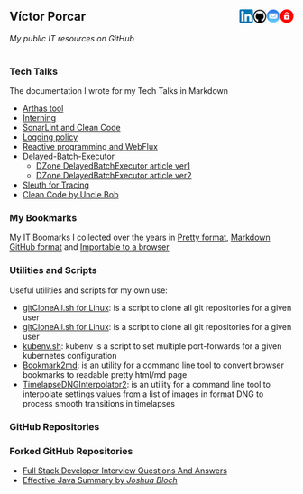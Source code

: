 
## Víctor Porcar [<img align="right" src="site/images/private-512.png" width="24">](https://github.com/victor-porcar/victor-porcar.github.private) [<img align="right" src="site/images/mail.png" width="24">](mailto:victormpcmun@gmail.com)[<img align="right" src="site/images/github.png" width="24">](https://github.com/victor-porcar)[<img align="right" src="site/images/linkedin.png" width="24">](https://es.linkedin.com/in/victor-porcar-a110a533)

*My public IT resources on GitHub*
<br />
<br />

### Tech Talks

The documentation I wrote for my Tech Talks in Markdown


* [Arthas tool](./site/tech-talks/TechTalk-Arthas-Tool/README.md)
* [Interning](./site/tech-talks/TechTalk-Interning/README.md)
* [SonarLint and Clean Code](./site/tech-talks/TechTalk-SonarLint-and-Clean-Code/README.md)
* [Logging policy](./site/tech-talks/TechTalk-Logging-Policy/README.md)
* [Reactive programming and WebFlux](./site/tech-talks/TechTalk-Reactive-Programming-and-WebFlux/README.md)
* [Delayed-Batch-Executor](./site/tech-talks/TechTalk-Delayed-Batch-Executor/README.md)
   * [DZone DelayedBatchExecutor article ver1](https://dzone.com/articles/optimizing-data-repositories-usage-in-java-multith)
   * [DZone DelayedBatchExecutor article ver2](https://web.archive.org/web/20200815000143/https://dzone.com/articles/delayedbatchexecutor-how-to-optimize-database-usag)
* [Sleuth for Tracing](./site/tech-talks/TechTalk-Sleuth-for-Tracing/README.md)
* [Clean Code by Uncle Bob](./site/tech-talks/TechTalk-Clean-Code/README.md)

 
### My Bookmarks

My IT Boomarks I collected over the years in [Pretty format](bookmarks/generated_PRETTY_HTML_IT.html), [Markdown GitHub format](bookmarks/generated_MD_IT.md) and [Importable to a browser](bookmarks/bookmarksIT.html)


### Utilities and Scripts

Useful utilities and scripts for my own use:
* [gitCloneAll.sh for Linux](./site/scripts/gitCloneAll/gitCloneAll.sh): is a script to clone all git repositories for a given user
* [gitCloneAll.sh for Linux](./site/scripts/gitCloneAll/gitCloneAllwindows.bat): is a script to clone all git repositories for a given user
* [kubenv.sh](./site/scripts/kubenv/kubenv.sh): kubenv is a script to set multiple port-forwards for a given kubernetes configuration
* [Bookmark2md](https://github.com/victormpcmun/Bookmark2md): is an utility for a command line tool to convert browser bookmarks to readable pretty html/md page
* [TimelapseDNGInterpolator2](https://github.com/victor-porcar/TimelapseDNGInterpolator2): is an utility for a command line tool to interpolate settings values from a list of images in format DNG to process smooth transitions in timelapses

### GitHub Repositories


### Forked GitHub Repositories

* [Full Stack Developer Interview Questions And Answers](https://github.com/victor-porcar/Full-stack-Developer-Interview-Questions-and-Answers)
* [Effective Java Summary by *Joshua Bloch*](https://github.com/victor-porcar/effective-java-summary)



